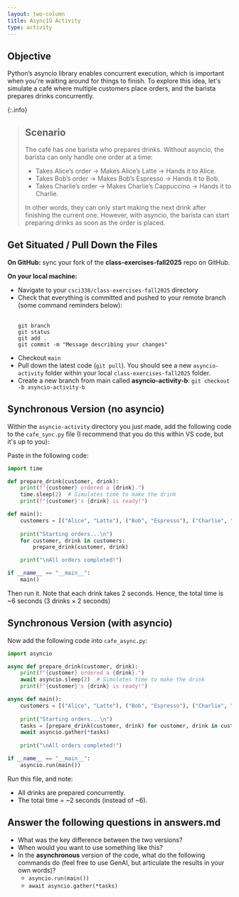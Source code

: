 ```yaml
---
layout: two-column
title: AsyncIO Activity
type: activity
---
```


## Objective
Python’s asyncio library enables concurrent execution, which is important when you're waiting around for things to finish. To explore this idea, let's simulate a café where multiple customers place orders, and the barista prepares drinks concurrently.

{:.info}
> ## Scenario
> The café has one barista who prepares drinks. Without asyncio, the barista can only handle one order at a time:
> * Takes Alice’s order → Makes Alice’s Latte → Hands it to Alice.
> * Takes Bob’s order → Makes Bob’s Espresso → Hands it to Bob.
> * Takes Charlie’s order → Makes Charlie’s Cappuccino → Hands it to Charlie.
>
> In other words, they can only start making the next drink after finishing the current one. However, with asyncio, the barista can start preparing drinks as soon as the order is placed.

## Get Situated / Pull Down the Files
**On GitHub:** sync your fork of the **class-exercises-fall2025** repo on GitHub.

**On your local machine:**
* Navigate to your `csci338/class-exercises-fall2025` directory
* Check that everything is committed and pushed to your remote branch (some command reminders below):<br><br>
    ```
    git branch
    git status
    git add .
    git commit -m "Message describing your changes"
    ```
* Checkout `main`
* Pull down the latest code (`git pull`). You should see a new `asyncio-activity` folder within your local `class-exercises-fall2025` folder.
* Create a new branch from main called **asyncio-activity-b**: `git checkout -b asyncio-activity-b`


##  Synchronous Version (no asyncio)
Within the `asyncio-activity` directory you just made, add the following code to the `cafe_sync.py` file (I recommend that you do this within VS code, but it's up to you):

Paste in the following code:

```py
import time

def prepare_drink(customer, drink):
    print(f"{customer} ordered a {drink}.")
    time.sleep(2)  # Simulates time to make the drink
    print(f"{customer}'s {drink} is ready!")

def main():
    customers = [("Alice", "Latte"), ("Bob", "Espresso"), ("Charlie", "Cappuccino")]
    
    print("Starting orders...\n")
    for customer, drink in customers:
        prepare_drink(customer, drink)

    print("\nAll orders completed!")

if __name__ == "__main__":
    main()
```

Then run it. Note that each drink takes 2 seconds. Hence, the total time is ~6 seconds (3 drinks × 2 seconds)

##  Synchronous Version (with asyncio)
Now add the following code into `cafe_async.py`:

```python
import asyncio

async def prepare_drink(customer, drink):
    print(f"{customer} ordered a {drink}.")
    await asyncio.sleep(2)  # Simulates time to make the drink
    print(f"{customer}'s {drink} is ready!")

async def main():
    customers = [("Alice", "Latte"), ("Bob", "Espresso"), ("Charlie", "Cappuccino")]
    
    print("Starting orders...\n")
    tasks = [prepare_drink(customer, drink) for customer, drink in customers]
    await asyncio.gather(*tasks)
    
    print("\nAll orders completed!")

if __name__ == "__main__":
    asyncio.run(main())
```

Run this file, and note:

* All drinks are prepared concurrently.
* The total time = ~2 seconds (instead of ~6).


## Answer the following questions in answers.md

* What was the key difference between the two versions?
* When would you want to use something like this?
* In the **asynchronous** version of the code, what do the  following commands do (feel free to use GenAI, but articulate the results in your own words)?
    * `asyncio.run(main())`
    * `await asyncio.gather(*tasks)`

